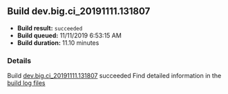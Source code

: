## Build dev.big.ci_20191111.131807
- **Build result:** `succeeded`
- **Build queued:** 11/11/2019 6:53:15 AM
- **Build duration:** 11.10 minutes
### Details
Build [dev.big.ci_20191111.131807](https://winappstudio.visualstudio.com/web/build.aspx?pcguid=a4ef43be-68ce-4195-a619-079b4d9834c2&builduri=vstfs%3a%2f%2f%2fBuild%2fBuild%2f31807) succeeded
Find detailed information in the [build log files]()
